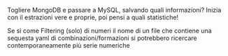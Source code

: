 Togliere MongoDB e passare a MySQL, salvando quali informazioni? Inizia con il estrazioni vere e proprie, poi pensi a quali statistiche!

Se si come Filtering (solo) di numeri il nome di un file che contiene una sequesta yaml di combinazioni/formazioni si potrebbero ricercare contemporaneamente più serie numeriche

